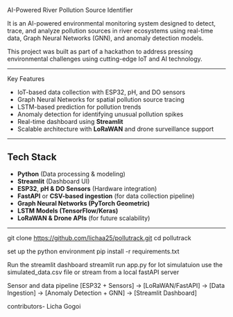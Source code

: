 AI-Powered River Pollution Source Identifier

It is an AI-powered environmental monitoring system designed to detect, trace, and analyze pollution sources in river ecosystems using real-time data, Graph Neural Networks (GNN), and anomaly detection models.

This project was built as part of a hackathon to address pressing environmental challenges using cutting-edge IoT and AI technology.

---
 Key Features

-  IoT-based data collection with ESP32, pH, and DO sensors
-  Graph Neural Networks for spatial pollution source tracing
-  LSTM-based prediction for pollution trends
-  Anomaly detection for identifying unusual pollution spikes
-  Real-time dashboard using **Streamlit**
-  Scalable architecture with **LoRaWAN** and drone surveillance support

---

## Tech Stack

- **Python** (Data processing & modeling)
- **Streamlit** (Dashboard UI)
- **ESP32**, **pH & DO Sensors** (Hardware integration)
- **FastAPI** or **CSV-based ingestion** (for data collection pipeline)
- **Graph Neural Networks (PyTorch Geometric)**
- **LSTM Models (TensorFlow/Keras)**
- **LoRaWAN & Drone APIs** (for future scalability)

---


git clone https://github.com/lichaa25/pollutrack.git
cd pollutrack

set up the python environment
pip install -r requirements.txt


Run the streamlit dashboard
streamlit run app.py
for Iot simulatuion use the simulated_data.csv file or stream from a local fastAPI server

Sensor and data pipeline
[ESP32 + Sensors] → [LoRaWAN/FastAPI] → [Data Ingestion] → [Anomaly Detection + GNN] → [Streamlit Dashboard]

 contributors-
 Licha Gogoi
